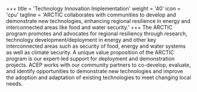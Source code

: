 +++
title = 'Technology Innovation Implementation'
weight = '40'
icon = 'cpu'
tagline = 'ARCTIC collaborates with communities to develop and demonstrate new technologies, enhancing regional resilience in energy and interconnected areas like food and water security.'
+++
The ARCTIC program promotes and advocates for regional resiliency through research, technology development/deployment in energy and other key interconnected areas such as security of food, energy and water systems as well as climate security. A unique value proposition of the ARCTIC program is our expert-led support for deployment and demonstration projects. ACEP works with our community partners to co-develop, evaluate, and identify opportunities to demonstrate new technologies and improve the adoption and adaptation of existing technologies to meet changing local needs. 